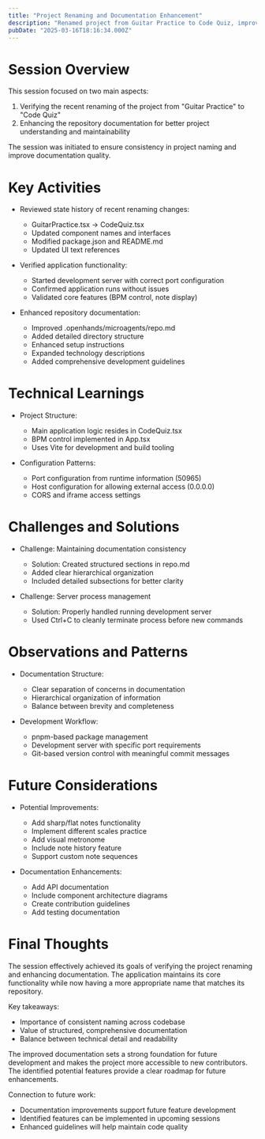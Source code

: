 ```yaml
---
title: "Project Renaming and Documentation Enhancement"
description: "Renamed project from Guitar Practice to Code Quiz, improved repository documentation, and verified application functionality"
pubDate: "2025-03-16T18:16:34.000Z"
---
```


# Session Overview

This session focused on two main aspects:
1. Verifying the recent renaming of the project from "Guitar Practice" to "Code Quiz"
2. Enhancing the repository documentation for better project understanding and maintainability

The session was initiated to ensure consistency in project naming and improve documentation quality.

# Key Activities

- Reviewed state history of recent renaming changes:
  - GuitarPractice.tsx → CodeQuiz.tsx
  - Updated component names and interfaces
  - Modified package.json and README.md
  - Updated UI text references

- Verified application functionality:
  - Started development server with correct port configuration
  - Confirmed application runs without issues
  - Validated core features (BPM control, note display)

- Enhanced repository documentation:
  - Improved .openhands/microagents/repo.md
  - Added detailed directory structure
  - Enhanced setup instructions
  - Expanded technology descriptions
  - Added comprehensive development guidelines

# Technical Learnings

- Project Structure:
  - Main application logic resides in CodeQuiz.tsx
  - BPM control implemented in App.tsx
  - Uses Vite for development and build tooling

- Configuration Patterns:
  - Port configuration from runtime information (50965)
  - Host configuration for allowing external access (0.0.0.0)
  - CORS and iframe access settings

# Challenges and Solutions

- Challenge: Maintaining documentation consistency
  - Solution: Created structured sections in repo.md
  - Added clear hierarchical organization
  - Included detailed subsections for better clarity

- Challenge: Server process management
  - Solution: Properly handled running development server
  - Used Ctrl+C to cleanly terminate process before new commands

# Observations and Patterns

- Documentation Structure:
  - Clear separation of concerns in documentation
  - Hierarchical organization of information
  - Balance between brevity and completeness

- Development Workflow:
  - pnpm-based package management
  - Development server with specific port requirements
  - Git-based version control with meaningful commit messages

# Future Considerations

- Potential Improvements:
  - Add sharp/flat notes functionality
  - Implement different scales practice
  - Add visual metronome
  - Include note history feature
  - Support custom note sequences

- Documentation Enhancements:
  - Add API documentation
  - Include component architecture diagrams
  - Create contribution guidelines
  - Add testing documentation

# Final Thoughts

The session effectively achieved its goals of verifying the project renaming and enhancing documentation. The application maintains its core functionality while now having a more appropriate name that matches its repository.

Key takeaways:
- Importance of consistent naming across codebase
- Value of structured, comprehensive documentation
- Balance between technical detail and readability

The improved documentation sets a strong foundation for future development and makes the project more accessible to new contributors. The identified potential features provide a clear roadmap for future enhancements.

Connection to future work:
- Documentation improvements support future feature development
- Identified features can be implemented in upcoming sessions
- Enhanced guidelines will help maintain code quality
